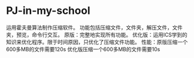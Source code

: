 # PJ-in-my-school
运用霍夫曼算法制作压缩软件。
功能包括压缩文件，文件夹，解压文件，文件夹，预览，命令行交互。
原版：完整地实现所有功能。
优化版：运用ICS学到的知识来优化程序。限于时间原因，只优化了压缩文件功能。
性能：原版压缩一个600多MB的文件需要120s
      优化版压缩一个600多MB的文件需要10s
